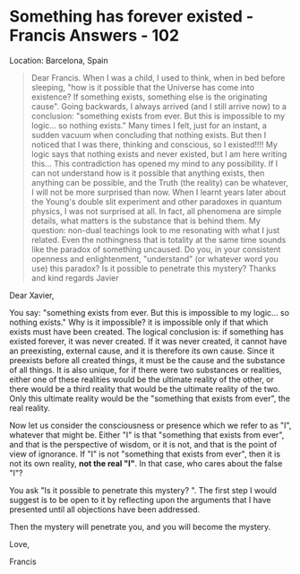# Something has forever existed - Francis Answers - 102

Location: Barcelona, Spain


>Dear Francis. When I was a child, I used to think, when in bed before sleeping, "how is it possible that the Universe has come into existence? If something exists, something else is the originating cause". Going backwards, I always arrived (and I still arrive now) to a conclusion: "something exists from ever. But this is impossible to my logic... so nothing exists." Many times I felt, just for an instant, a sudden vacuum when concluding that nothing exists. But then I noticed that I was there, thinking and conscious, so I existed!!!! My logic says that nothing exists and never existed, but I am here writing this... This contradiction has opened my mind to any possibility. If I can not understand how is it possible that anything exists, then anything can be possible, and the Truth (the reality) can be whatever, I will not be more surprised than now. When I learnt years later about the Young's double slit experiment and other paradoxes in quantum physics, I was not surprised at all. In fact, all phenomena are simple details, what matters is the substance that is behind them. My question: non-dual teachings look to me resonating with what I just related. Even the nothingness that is totality at the same time sounds like the paradox of something uncaused. Do you, in your consistent openness and enlightenment, "understand" (or whatever word you use) this paradox? Is it possible to penetrate this mystery? Thanks and kind regards Javier

Dear Xavier,

You say: "something exists from ever. But this is impossible to my logic... so nothing exists." Why is it impossible? it is impossible only if that which exists must have been created. The logical conclusion is: if something has existed forever, it was never created. If it was never created, it cannot have an preexisting, external cause, and it is therefore its own cause. Since it preexists before all created things, it must be the cause and the substance of all things. It is also unique, for if there were two substances or realities, either one of these realities would be the ultimate reality of the other, or there would be a third reality that would be the ultimate reality of the two. Only this ultimate reality would be the "something that exists from ever", the real reality.

Now let us consider the consciousness or presence which we refer to as "I", whatever that might be. Either "I" is that "something that exists from ever", and that is the perspective of wisdom, or it is not, and that is the point of view of ignorance. If "I" is not "something that exists from ever", then it is not its own reality, **not the real "I"**. In that case, who cares about the false "I"?

You ask "Is it possible to penetrate this mystery? ". The first step I would suggest is to be open to it by reflecting upon the arguments that I have presented until all objections have been addressed.

Then the mystery will penetrate you, and you will become the mystery.

Love,

Francis

